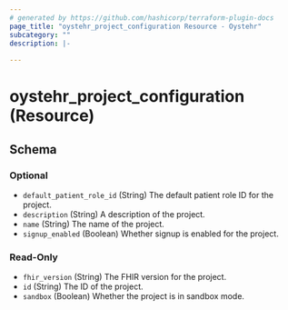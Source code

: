 ```yaml
---
# generated by https://github.com/hashicorp/terraform-plugin-docs
page_title: "oystehr_project_configuration Resource - Oystehr"
subcategory: ""
description: |-
  
---
```


# oystehr_project_configuration (Resource)





<!-- schema generated by tfplugindocs -->
## Schema

### Optional

- `default_patient_role_id` (String) The default patient role ID for the project.
- `description` (String) A description of the project.
- `name` (String) The name of the project.
- `signup_enabled` (Boolean) Whether signup is enabled for the project.

### Read-Only

- `fhir_version` (String) The FHIR version for the project.
- `id` (String) The ID of the project.
- `sandbox` (Boolean) Whether the project is in sandbox mode.
